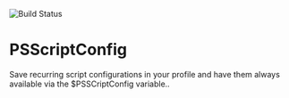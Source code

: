 ![Build Status](https://github.com/abodePS/PSScriptConfig/workflows/CI/badge.svg)

# PSScriptConfig

Save recurring script configurations in your profile and have them always available via the $PSSCriptConfig variable..